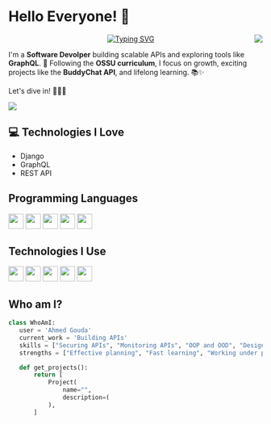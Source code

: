 # Hello Everyone! :wave:

<img src="https://github.com/user-attachments/assets/b265a8ce-4a77-4af6-802a-ffb5054dd716" align="right">

<p align="center">
<a href="https://git.io/typing-svg"><img src="https://readme-typing-svg.demolab.com?font=Fira+Code&pause=1000&color=EEC7E1&center=true&vCenter=true&random=false&width=435&lines=A+QA++%26+Testing+Engineer+.;Always+learn+new+things+!" alt="Typing SVG" /></a>
</p>


I'm a **Software Devolper** building scalable APIs and exploring tools like **GraphQL**. 🚀 Following the **OSSU curriculum**, I focus on growth, exciting projects like the **BuddyChat API**, and lifelong learning. 📚✨

Let's dive in! 👨‍💻✨

![](http://github-profile-summary-cards.vercel.app/api/cards/stats?username=ahmedxgouda&theme=darcula)

## :computer: Technologies I Love
* Django
* GraphQL
* REST API

## Programming Languages
<img src="https://github.com/user-attachments/assets/d51cdad2-8cab-41e8-b043-9f9ea5582a8d" width='30' />
<img src="https://github.com/user-attachments/assets/91cc0cd5-6b71-4b92-94eb-851cf75143c3" width='30' />
<img src="https://github.com/user-attachments/assets/f16b94ee-a7a6-443e-9340-019f732b3dac" width='30' />
<img src="https://github.com/user-attachments/assets/3268c07d-2d55-4437-b473-3ef1e0d42a85" width='30' />
<img src="https://github.com/user-attachments/assets/415d870a-1c3d-488a-8305-f498310a311c" width='30' />

 ## Technologies I Use
 <img src = 'https://github.com/user-attachments/assets/eb4d8d94-b0f9-4452-972f-ad8661b5a778' width='30'/>
 <img src = 'https://github.com/user-attachments/assets/77822a1b-8ad9-4ab9-a2da-d7eaacb7f8a4' width='30'/>
 <img src = 'https://github.com/user-attachments/assets/e60e0af0-9f13-4386-a3dc-795ed7d313b2' width='30'/>
 <img src = 'https://github.com/user-attachments/assets/f29acc53-d169-4649-a541-eb61a1011bf8' width='30'/>
 <img src = 'https://github.com/user-attachments/assets/87dda01d-6bd1-4754-b737-50fe52ba0b15' width='30'/>

 ## Who am I?
 ```python
class WhoAmI:
    user = 'Ahmed Gouda'
    current_work = 'Building APIs'
    skills = ["Securing APIs", "Monitoring APIs", "OOP and OOD", "Design patterns", "Algorithms and Data Structures"]
    strengths = ["Effective planning", "Fast learning", "Working under pressure"]

    def get_projects():
        return [
            Project(
                name="",
                description=(
            ),
        ]
```
